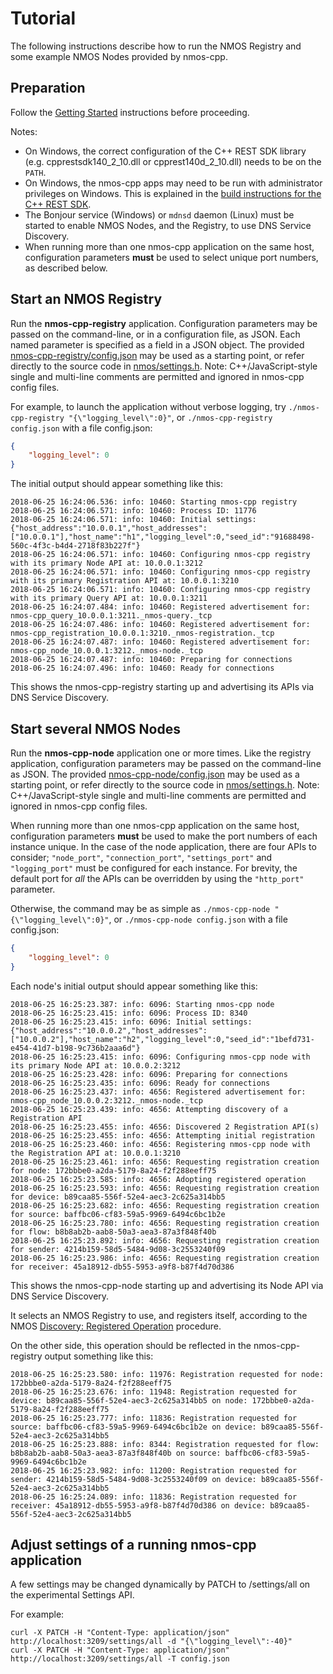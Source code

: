 # Tutorial

The following instructions describe how to run the NMOS Registry and some example NMOS Nodes provided by nmos-cpp.

## Preparation

Follow the [Getting Started](Getting-Started.md) instructions before proceeding.

Notes:
- On Windows, the correct configuration of the C++ REST SDK library (e.g. cpprestsdk140_2_10.dll or cpprest140d_2_10.dll) needs to be on the ``PATH``.
- On Windows, the nmos-cpp apps may need to be run with administrator privileges on Windows. This is explained in the [build instructions for the C++ REST SDK](Dependencies.md#c-rest-sdk).
- The Bonjour service (Windows) or ``mdnsd`` daemon (Linux) must be started to enable NMOS Nodes, and the Registry, to use DNS Service Discovery.
- When running more than one nmos-cpp application on the same host, configuration parameters **must** be used to select unique port numbers, as described below.

## Start an NMOS Registry

Run the **nmos-cpp-registry** application. Configuration parameters may be passed on the command-line, or in a configuration file, as JSON. Each named parameter is specified as a field in a JSON object.
The provided [nmos-cpp-registry/config.json](../Development/nmos-cpp-registry/config.json) may be used as a starting point, or refer directly to the source code in [nmos/settings.h](../Development/nmos/settings.h).
Note: C++/JavaScript-style single and multi-line comments are permitted and ignored in nmos-cpp config files.

For example, to launch the application without verbose logging, try ``./nmos-cpp-registry "{\"logging_level\":0}"``, or ``./nmos-cpp-registry config.json`` with a file config.json:

```json
{
    "logging_level": 0
}
```

The initial output should appear something like this:

```
2018-06-25 16:24:06.536: info: 10460: Starting nmos-cpp registry
2018-06-25 16:24:06.571: info: 10460: Process ID: 11776
2018-06-25 16:24:06.571: info: 10460: Initial settings: {"host_address":"10.0.0.1","host_addresses":["10.0.0.1"],"host_name":"h1","logging_level":0,"seed_id":"91688498-560c-4f3c-b4d4-2718f83b227f"}
2018-06-25 16:24:06.571: info: 10460: Configuring nmos-cpp registry with its primary Node API at: 10.0.0.1:3212
2018-06-25 16:24:06.571: info: 10460: Configuring nmos-cpp registry with its primary Registration API at: 10.0.0.1:3210
2018-06-25 16:24:06.571: info: 10460: Configuring nmos-cpp registry with its primary Query API at: 10.0.0.1:3211
2018-06-25 16:24:07.484: info: 10460: Registered advertisement for: nmos-cpp_query_10.0.0.1:3211._nmos-query._tcp
2018-06-25 16:24:07.486: info: 10460: Registered advertisement for: nmos-cpp_registration_10.0.0.1:3210._nmos-registration._tcp
2018-06-25 16:24:07.487: info: 10460: Registered advertisement for: nmos-cpp_node_10.0.0.1:3212._nmos-node._tcp
2018-06-25 16:24:07.487: info: 10460: Preparing for connections
2018-06-25 16:24:07.496: info: 10460: Ready for connections
```

This shows the nmos-cpp-registry starting up and advertising its APIs via DNS Service Discovery.

## Start several NMOS Nodes

Run the **nmos-cpp-node** application one or more times. Like the registry application, configuration parameters may be passed on the command-line as JSON.
The provided [nmos-cpp-node/config.json](../Development/nmos-cpp-node/config.json) may be used as a starting point, or refer directly to the source code in [nmos/settings.h](../Development/nmos/settings.h).
Note: C++/JavaScript-style single and multi-line comments are permitted and ignored in nmos-cpp config files.

When running more than one nmos-cpp application on the same host, configuration parameters **must** be used to make the port numbers of each instance unique.
In the case of the node application, there are four APIs to consider;
``"node_port"``, ``"connection_port"``, ``"settings_port"`` and ``"logging_port"`` must be configured for each instance.
For brevity, the default port for _all_ the APIs can be overridden by using the ``"http_port"`` parameter.

Otherwise, the command may be as simple as ``./nmos-cpp-node "{\"logging_level\":0}"``, or ``./nmos-cpp-node config.json`` with a file config.json:

```json
{
    "logging_level": 0
}
```

Each node's initial output should appear something like this:

```
2018-06-25 16:25:23.387: info: 6096: Starting nmos-cpp node
2018-06-25 16:25:23.415: info: 6096: Process ID: 8340
2018-06-25 16:25:23.415: info: 6096: Initial settings: {"host_address":"10.0.0.2","host_addresses":["10.0.0.2"],"host_name":"h2","logging_level":0,"seed_id":"1befd731-e454-41d7-b198-9c736b2aaa6d"}
2018-06-25 16:25:23.415: info: 6096: Configuring nmos-cpp node with its primary Node API at: 10.0.0.2:3212
2018-06-25 16:25:23.428: info: 6096: Preparing for connections
2018-06-25 16:25:23.435: info: 6096: Ready for connections
2018-06-25 16:25:23.437: info: 4656: Registered advertisement for: nmos-cpp_node_10.0.0.2:3212._nmos-node._tcp
2018-06-25 16:25:23.439: info: 4656: Attempting discovery of a Registration API
2018-06-25 16:25:23.455: info: 4656: Discovered 2 Registration API(s)
2018-06-25 16:25:23.455: info: 4656: Attempting initial registration
2018-06-25 16:25:23.460: info: 4656: Registering nmos-cpp node with the Registration API at: 10.0.0.1:3210
2018-06-25 16:25:23.461: info: 4656: Requesting registration creation for node: 172bbbe0-a2da-5179-8a24-f2f288eeff75
2018-06-25 16:25:23.585: info: 4656: Adopting registered operation
2018-06-25 16:25:23.593: info: 4656: Requesting registration creation for device: b89caa85-556f-52e4-aec3-2c625a314bb5
2018-06-25 16:25:23.682: info: 4656: Requesting registration creation for source: baffbc06-cf83-59a5-9969-6494c6bc1b2e
2018-06-25 16:25:23.780: info: 4656: Requesting registration creation for flow: b8b8ab2b-aab8-50a3-aea3-87a3f848f40b
2018-06-25 16:25:23.892: info: 4656: Requesting registration creation for sender: 4214b159-58d5-5484-9d08-3c2553240f09
2018-06-25 16:25:23.986: info: 4656: Requesting registration creation for receiver: 45a18912-db55-5953-a9f8-b87f4d70d386
```

This shows the nmos-cpp-node starting up and advertising its Node API via DNS Service Discovery.

It selects an NMOS Registry to use, and registers itself, according to the NMOS [Discovery: Registered Operation](https://github.com/AMWA-TV/nmos-discovery-registration/blob/v1.2/docs/3.1.%20Discovery%20-%20Registered%20Operation.md) procedure.

On the other side, this operation should be reflected in the nmos-cpp-registry output something like this:

```
2018-06-25 16:25:23.580: info: 11976: Registration requested for node: 172bbbe0-a2da-5179-8a24-f2f288eeff75
2018-06-25 16:25:23.676: info: 11948: Registration requested for device: b89caa85-556f-52e4-aec3-2c625a314bb5 on node: 172bbbe0-a2da-5179-8a24-f2f288eeff75
2018-06-25 16:25:23.777: info: 11836: Registration requested for source: baffbc06-cf83-59a5-9969-6494c6bc1b2e on device: b89caa85-556f-52e4-aec3-2c625a314bb5
2018-06-25 16:25:23.888: info: 8344: Registration requested for flow: b8b8ab2b-aab8-50a3-aea3-87a3f848f40b on source: baffbc06-cf83-59a5-9969-6494c6bc1b2e
2018-06-25 16:25:23.982: info: 11200: Registration requested for sender: 4214b159-58d5-5484-9d08-3c2553240f09 on device: b89caa85-556f-52e4-aec3-2c625a314bb5
2018-06-25 16:25:24.089: info: 11836: Registration requested for receiver: 45a18912-db55-5953-a9f8-b87f4d70d386 on device: b89caa85-556f-52e4-aec3-2c625a314bb5
```

## Adjust settings of a running nmos-cpp application

A few settings may be changed dynamically by PATCH to /settings/all on the experimental Settings API.

For example:

```
curl -X PATCH -H "Content-Type: application/json" http://localhost:3209/settings/all -d "{\"logging_level\":-40}"
curl -X PATCH -H "Content-Type: application/json" http://localhost:3209/settings/all -T config.json
```
